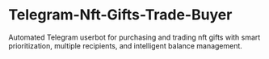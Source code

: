 # Telegram-Nft-Gifts-Trade-Buyer
Automated Telegram userbot for purchasing and trading nft gifts with smart prioritization, multiple recipients, and intelligent balance management.
